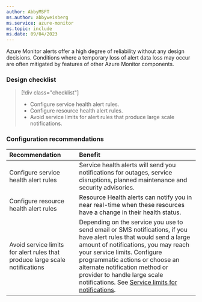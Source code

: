 ```yaml
---
author: AbbyMSFT
ms.author: abbyweisberg
ms.service: azure-monitor
ms.topic: include
ms.date: 09/04/2023
---
```


Azure Monitor alerts offer a high degree of reliability without any design decisions. Conditions where a temporary loss of alert data loss may occur are often mitigated by features of other Azure Monitor components.

### Design checklist

> [!div class="checklist"]
> - Configure service health alert rules.
> - Configure resource health alert rules.
> - Avoid service limits for alert rules that produce large scale notifications.
 
### Configuration recommendations

| Recommendation | Benefit |
|:---|:---|
| Configure service health alert rules| Service health alerts will send you notifications for outages, service disruptions, planned maintenance and security advisories. |
| Configure resource health alert rules|Resource Health alerts can notify you in near real-time when these resources have a change in their health status. |
| Avoid service limits for alert rules that produce large scale notifications|Depending on the service you use to send email or SMS notifications, if you have alert rules that would send a large amount of notifications, you may reach your service limits. Configure programmatic actions or choose an alternate notification method or provider to handle large scale notifications. See [Service limits for notifications](../alerts/action-groups.md#service-limits-for-notifications).|
